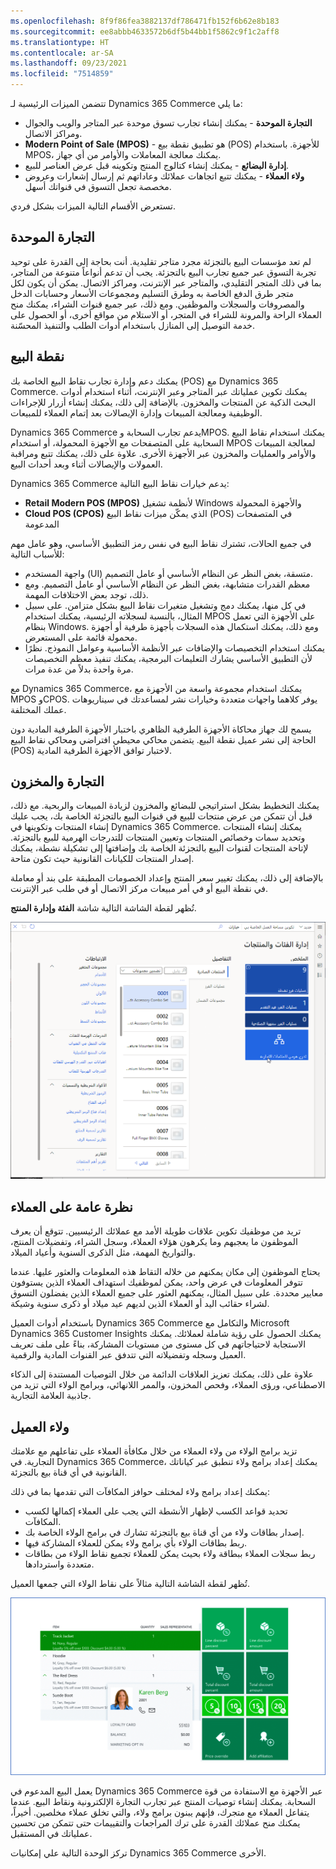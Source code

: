 ```yaml
---
ms.openlocfilehash: 8f9f86fea3882137df786471fb152f6b62e8b183
ms.sourcegitcommit: ee8abbb4633572b6df5b44bb1f5862c9f1c2aff8
ms.translationtype: HT
ms.contentlocale: ar-SA
ms.lasthandoff: 09/23/2021
ms.locfileid: "7514859"
---
```

تتضمن الميزات الرئيسية لـ Dynamics 365 Commerce ما يلي:

- **التجارة الموحدة** - يمكنك إنشاء تجارب تسوق موحدة عبر المتاجر والويب والجوال ومراكز الاتصال.
- **‏Modern Point of Sale (MPOS)** - هو تطبيق نقطة بيع (POS) للأجهزة. باستخدام MPOS، يمكنك معالجة المعاملات والأوامر من أي جهاز.
- **إدارة البضائع** - يمكنك إنشاء كتالوج المنتج وتكوينه قبل عرض العناصر للبيع.
- **ولاء العملاء** - يمكنك تتبع اتجاهات عملائك وعاداتهم ثم إرسال إشعارات وعروض مخصصة تجعل التسوق في قنواتك أسهل.

تستعرض الأقسام التالية الميزات بشكل فردي.

## <a name="unified-commerce"></a>التجارة الموحدة

لم تعد مؤسسات البيع بالتجزئة مجرد متاجر تقليدية. أنت بحاجة إلى القدرة على توحيد تجربة التسوق عبر جميع تجارب البيع بالتجزئة. يجب أن تدعم أنواعاً متنوعة من المتاجر، بما في ذلك المتجر التقليدي، والمتاجر عبر الإنترنت، ومراكز الاتصال. يمكن أن يكون لكل متجر طرق الدفع الخاصة به وطرق التسليم ومجموعات الأسعار وحسابات الدخل والمصروفات والسجلات والموظفين. ومع ذلك، عبر جميع قنوات الشراء، يمكنك منح العملاء الراحة والمرونة للشراء في المتجر، أو الاستلام من مواقع أخرى، أو الحصول على خدمة التوصيل إلى المنازل باستخدام أدوات الطلب والتنفيذ المحسّنة.

## <a name="point-of-sale"></a>نقطة البيع 

يمكنك دعم وإدارة تجارب نقاط البيع الخاصة بك (POS) مع Dynamics 365 Commerce. يمكنك تكوين عملياتك عبر المتاجر وعبر الإنترنت، أثناء استخدام أدوات البحث الذكية عن المنتجات والمخزون. بالإضافة إلى ذلك، يمكنك إنشاء أزرار للإجراءات الوظيفية ومعالجة المبيعات وإدارة الإيصالات بعد إتمام العملاء للمبيعات.

Dynamics 365 Commerce يدعم تجارب السحابة وMPOS. يمكنك استخدام نقاط البيع السحابية على المتصفحات مع الأجهزة المحمولة، أو استخدام MPOS لمعالجة المبيعات والأوامر والعمليات والمخزون عبر الأجهزة الأخرى. علاوة على ذلك، يمكنك تتبع ومراقبة العمولات والإيصالات أثناء وبعد أحداث البيع.

Dynamics 365 Commerce يدعم خيارات نقاط البيع التالية:

- **Retail Modern POS (MPOS)** لأنظمة تشغيل Windows والأجهزة المحمولة
- **Cloud POS‏ (CPOS)** الذي يمكّن ميزات نقاط البيع (POS) في المتصفحات المدعومة

في جميع الحالات، تشترك نقاط البيع في نفس رمز التطبيق الأساسي، وهو عامل مهم للأسباب التالية:

- واجهة المستخدم (UI) متسقة، بغض النظر عن النظام الأساسي أو عامل التصميم.
- معظم القدرات متشابهة، بغض النظر عن النظام الأساسي أو عامل التصميم. ومع ذلك، توجد بعض الاختلافات المهمة. 
- في كل منها، يمكنك دمج وتشغيل متغيرات نقاط البيع بشكل متزامن. على سبيل المثال، بالنسبة لسجلاته الرئيسية، يمكنك استخدام MPOS على الأجهزة التي تعمل بنظام Windows. ومع ذلك، يمكنك استكمال هذه السجلات بأجهزة طرفية أو أجهزة محمولة قائمة على المستعرض.
- يمكنك استخدام التخصيصات والإضافات عبر الأنظمة الأساسية وعوامل النموذج. نظرًا لأن التطبيق الأساسي يشارك التعليمات البرمجية، يمكنك تنفيذ معظم التخصيصات مرة واحدة بدلاً من عدة مرات.

مع Dynamics 365 Commerce، يمكنك استخدام مجموعة واسعة من الأجهزة مع MPOS وCPOS. يوفر كلاهما واجهات متعددة وخيارات نشر لمساعدتك في سيناريوهات عملك المختلفة. 

يسمح لك جهاز محاكاة الأجهزة الطرفية الظاهري باختبار الأجهزة الطرفية المادية دون الحاجة إلى نشر عميل نقطة البيع. يتضمن محاكي محيطي افتراضي ومحاكي نقاط البيع (POS) لاختبار توافق الأجهزة الطرفية المادية.

## <a name="merchandising-and-inventory"></a>التجارة والمخزون

يمكنك التخطيط بشكل استراتيجي للبضائع والمخزون لزيادة المبيعات والربحية. مع ذلك، قبل أن تتمكن من عرض منتجات للبيع في قنوات البيع بالتجزئة الخاصة بك، يجب عليك إنشاء المنتجات وتكوينها في Dynamics 365 Commerce. يمكنك إنشاء المنتجات وتحديد سمات وخصائص المنتجات وتعيين المنتجات للتدرجات الهرمية للبيع بالتجزئة. لإتاحة المنتجات لقنوات البيع بالتجزئة الخاصة بك وإضافتها إلى تشكيلة نشطة، يمكنك إصدار المنتجات للكيانات القانونية حيث تكون متاحة.

بالإضافة إلى ذلك، يمكنك تغيير سعر المنتج وإعداد الخصومات المطبقة على بند أو معاملة في نقطة البيع أو في أمر مبيعات مركز الاتصال أو في طلب عبر الإنترنت.

تُظهر لقطة الشاشة التالية شاشة **الفئة وإدارة المنتج**.

[![لقطة شاشة لصفحة إدارة المنتج والفئة.](../media/m14-merchandising.png)](../media/m14-merchandising.png#lightbox)

## <a name="clienteling-overview"></a>نظرة عامة على العملاء

تريد من موظفيك تكوين علاقات طويلة الأمد مع عملائك الرئيسيين. تتوقع أن يعرف الموظفون ما يعجبهم وما يكرهون هؤلاء العملاء، وسجل الشراء، وتفضيلات المنتج، والتواريخ المهمة، مثل الذكرى السنوية وأعياد الميلاد.

يحتاج الموظفون إلى مكان يمكنهم من خلاله التقاط هذه المعلومات والعثور عليها. عندما تتوفر المعلومات في عرض واحد، يمكن لموظفيك استهداف العملاء الذين يستوفون معايير محددة. على سبيل المثال، يمكنهم العثور على جميع العملاء الذين يفضلون التسوق لشراء حقائب اليد أو العملاء الذين لديهم عيد ميلاد أو ذكرى سنوية وشيكة.

باستخدام أدوات العميل Dynamics 365 Commerce والتكامل مع Microsoft Dynamics 365 Customer Insights يمكنك الحصول على رؤية شاملة لعملائك. يمكنك الاستجابة لاحتياجاتهم في كل مستوى من مستويات المشاركة، بناءً على ملف تعريف العميل وسجله وتفضيلاته التي تتدفق عبر القنوات المادية والرقمية.

علاوة على ذلك، يمكنك تعزيز العلاقات الدائمة من خلال التوصيات المستندة إلى الذكاء الاصطناعي، ورؤى العملاء، وفحص المخزون، والممر اللانهائي، وبرامج الولاء التي تزيد من جاذبية العلامة التجارية.

## <a name="customer-loyalty"></a>ولاء العميل

تزيد برامج الولاء من ولاء العملاء من خلال مكافأة العملاء على تفاعلهم مع علامتك التجارية. في Dynamics 365 Commerce، يمكنك إعداد برامج ولاء تنطبق عبر كياناتك القانونية في أي قناة بيع بالتجزئة.

يمكنك إعداد برامج ولاء لمختلف حوافز المكافآت التي تقدمها بما في ذلك:

- تحديد قواعد الكسب لإظهار الأنشطة التي يجب على العملاء إكمالها لكسب المكافآت.
- إصدار بطاقات ولاء من أي قناة بيع بالتجزئة تشارك في برامج الولاء الخاصة بك.
- ربط بطاقات الولاء بأي برامج ولاء يمكن للعملاء المشاركة فيها.
- ربط سجلات العملاء ببطاقة ولاء بحيث يمكن للعملاء تجميع نقاط الولاء من بطاقات متعددة واستردادها.

تُظهر لقطة الشاشة التالية مثالاً على نقاط الولاء التي جمعها العميل.

[![لقطة شاشة لسجل العميل في Commerce يُظهر نقاط الولاء المتراكمة.](../media/m14-dynamics-365-commerce-window.png)](../media/m14-dynamics-365-commerce-window.png#lightbox)
 
يعمل البيع المدعوم في Dynamics 365 Commerce عبر الأجهزة مع الاستفادة من قوة السحابة. يمكنك إنشاء توصيات المنتج عبر تجارب التجارة الإلكترونية ونقاط البيع. عندما يتفاعل العملاء مع متجرك، فإنهم يبنون برامج ولاء، والتي تخلق عملاء مخلصين. أخيراً، يمكنك منح عملائك القدرة على ترك المراجعات والتقييمات حتى تتمكن من تحسين عملياتك في المستقبل.

تركز الوحدة التالية علي إمكانيات Dynamics 365 Commerce الأخرى.
